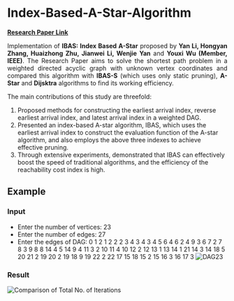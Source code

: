 # Index-Based-A-Star-Algorithm
**[Research Paper Link](https://ieeexplore.ieee.org/document/8299426)**
<p align= "justify">Implementation of <strong>IBAS: Index Based A-Star</strong> proposed by <strong>Yan Li, Hongyan Zhang, Huaizhong Zhu, Jianwei Li, Wenjie Yan</strong> and <strong>Youxi Wu (Member, IEEE)</strong>.
The Research Paper aims to solve the shortest path problem in a weighted directed acyclic graph with unknown vertex coordinates and compared this algorithm with <strong>IBAS-S</strong> (which uses only static pruning), <strong>A-Star</strong> and <strong>Dijsktra</strong> algorithms to find its working efficiency. </p>

The main contributions of this study are threefold:
1. Proposed methods for constructing the earliest arrival index, reverse earliest arrival index, and latest arrival index in a weighted DAG.
2. Presented an index-based A-star algorithm, IBAS, which uses the earliest arrival index to construct the evaluation function of the A-star algorithm, and also employs the above three indexes to achieve effective pruning.
3. Through extensive experiments, demonstrated that IBAS can effectively boost the speed of traditional algorithms, and the efficiency of the reachability cost index is high.

## Example
### Input
* Enter the number of vertices: 23
* Enter the number of edges: 27
* Enter the edges of DAG: 0 1 2 1 2 2 2 3 4 3 4 3 4 5 6 4 6 2 4 9 3 6 7 2 7 8 3 9 8 8 14 4 5 14 9 4 11 3 2 10 11 4 10 12 2 12 13 1 13 14 1 21 14 3 14 18 5 20 21 2 19 20 2 19 18 9 19 22 2 22 17 15 18 15 2 15 16 3 16 17 3
![DAG23](https://user-images.githubusercontent.com/42888030/176465957-ec80bbef-69c2-41f2-b052-1d3964cd8d65.png)

### Result
![Comparison of Total No. of Iterations](https://user-images.githubusercontent.com/42888030/176468481-fb86098a-b1cc-4e08-80e4-542f65cd4c3f.png)
